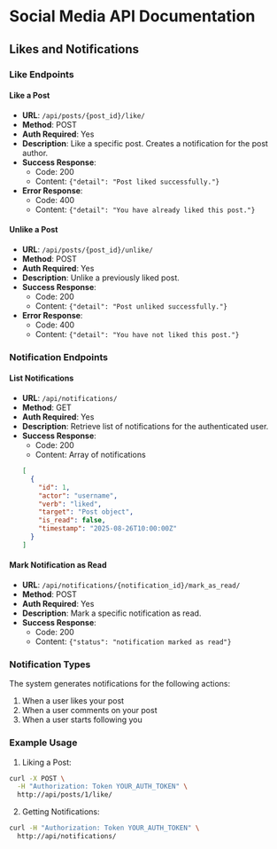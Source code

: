 # Social Media API Documentation

## Likes and Notifications

### Like Endpoints

#### Like a Post
- **URL**: `/api/posts/{post_id}/like/`
- **Method**: POST
- **Auth Required**: Yes
- **Description**: Like a specific post. Creates a notification for the post author.
- **Success Response**:
  - Code: 200
  - Content: `{"detail": "Post liked successfully."}`
- **Error Response**:
  - Code: 400
  - Content: `{"detail": "You have already liked this post."}`

#### Unlike a Post
- **URL**: `/api/posts/{post_id}/unlike/`
- **Method**: POST
- **Auth Required**: Yes
- **Description**: Unlike a previously liked post.
- **Success Response**:
  - Code: 200
  - Content: `{"detail": "Post unliked successfully."}`
- **Error Response**:
  - Code: 400
  - Content: `{"detail": "You have not liked this post."}`

### Notification Endpoints

#### List Notifications
- **URL**: `/api/notifications/`
- **Method**: GET
- **Auth Required**: Yes
- **Description**: Retrieve list of notifications for the authenticated user.
- **Success Response**:
  - Code: 200
  - Content: Array of notifications
  ```json
  [
    {
      "id": 1,
      "actor": "username",
      "verb": "liked",
      "target": "Post object",
      "is_read": false,
      "timestamp": "2025-08-26T10:00:00Z"
    }
  ]
  ```

#### Mark Notification as Read
- **URL**: `/api/notifications/{notification_id}/mark_as_read/`
- **Method**: POST
- **Auth Required**: Yes
- **Description**: Mark a specific notification as read.
- **Success Response**:
  - Code: 200
  - Content: `{"status": "notification marked as read"}`

### Notification Types

The system generates notifications for the following actions:
1. When a user likes your post
2. When a user comments on your post
3. When a user starts following you

### Example Usage

1. Liking a Post:
```bash
curl -X POST \
  -H "Authorization: Token YOUR_AUTH_TOKEN" \
  http://api/posts/1/like/
```

2. Getting Notifications:
```bash
curl -H "Authorization: Token YOUR_AUTH_TOKEN" \
  http://api/notifications/
```
